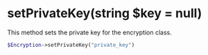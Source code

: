 # setPrivateKey(string $key = null)
This method sets the private key for the encryption class.

```php
$Encryption->setPrivateKey("private_key")
```
